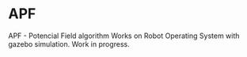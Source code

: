 # APF
APF - Potencial Field algorithm
Works on Robot Operating System with gazebo simulation.
Work in progress. 
